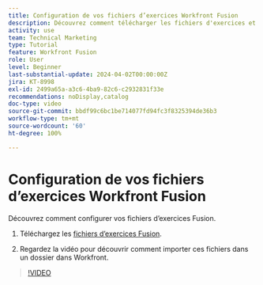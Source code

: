 ```yaml
---
title: Configuration de vos fichiers d’exercices Workfront Fusion
description: Découvrez comment télécharger les fichiers d'exercices et les importer dans un dossier dans Workfront, dans  [!DNL Adobe Workfront Fusion].
activity: use
team: Technical Marketing
type: Tutorial
feature: Workfront Fusion
role: User
level: Beginner
last-substantial-update: 2024-04-02T00:00:00Z
jira: KT-8998
exl-id: 2499a65a-a3c6-4ba9-82c6-c2932831f33e
recommendations: noDisplay,catalog
doc-type: video
source-git-commit: bbdf99c6bc1be714077fd94fc3f8325394de36b3
workflow-type: tm+mt
source-wordcount: '60'
ht-degree: 100%

---
```


# Configuration de vos fichiers d’exercices Workfront Fusion

Découvrez comment configurer vos fichiers d’exercices Fusion.

1. Téléchargez les [fichiers d’exercices Fusion](/help/assets/fusion-exercise-files.zip).

1. Regardez la vidéo pour découvrir comment importer ces fichiers dans un dossier dans Workfront.

>[!VIDEO](https://video.tv.adobe.com/v/3416547/?quality=12&learn=on&enablevpops=1&captions=fre_fr)
